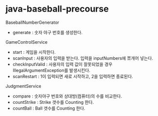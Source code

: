 # java-baseball-precourse

BaseballNumberGenerator
- generate : 숫자 야구 번호를 생성한다.

GameControlService
- start : 게임을 시작한다.
- scanInput : 사용자의 입력을 받는다. 입력을 inputNumbers에 쪼개어 넣는다.
- checkInputValid : 사용자의 입력 값이 잘못되었을 경우 IllegalArgumentException를 발생시킨다.
- scanRestart : 1이 입력되면 새로 시작하고, 2을 입력하면 종료된다.

JudgmentService
- compare : 숫자야구 번호와 상대방(컴퓨터)의 수를 비교한다.
- countStrike : Strike 갯수를 Counting 한다.
- countBall : Ball 갯수를 Counting 한다.

